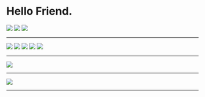 # Hello Friend.

[![](https://img.shields.io/badge/-LinkedIn-informational?style=flat&logo=linkedin&&color=1f2430)](https://www.linkedin.com/in/darlodev/)
[![](https://img.shields.io/badge/-Twitter-informational?style=flat&logo=twitter&&color=1f2430)](https://www.twitter.com/)
[![](https://img.shields.io/badge/-YouTube-informational?style=flat&logo=youtube&&color=1f2430)](https://www.youtube.com/)

---

![](https://img.shields.io/badge/-Mac-informational?style=flat&logo=apple&color=1f2430)
![](https://img.shields.io/badge/-Vim-informational?style=flat&logo=vim&color=1f2430)
![](https://img.shields.io/badge/-VS_Code-informational?style=flat&logo=visual-studio-code&color=1f2430)
![](https://img.shields.io/badge/-Python-informational?style=flat&logo=python&color=1f2430)
![](https://img.shields.io/badge/-JavaScript-informational?style=flat&logo=javascript&color=1f2430)

---

<a href="https://github.com/darlodev/darlodev">
  <img align="center" src="https://github-readme-stats.vercel.app/api/top-langs/?username=darlodev&theme=tokyonight&layout=compact&hide=html,css&langs_count=8)](https://github.com/darlodev/github-readme-stats" />
</a>

---

<a href="https://github.com/darlodev/language-reference">
  <img align="center" src="https://github-readme-stats.vercel.app/api/pin/?username=darlodev&theme=tokyonight&repo=language-reference" />
</a>

---
